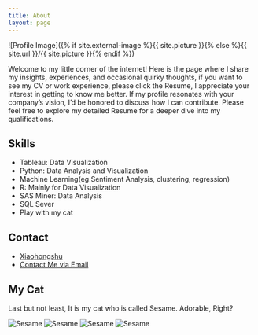 ```yaml
---
title: About
layout: page
---
```

![Profile Image]({% if site.external-image %}{{ site.picture }}{% else %}{{ site.url }}/{{ site.picture }}{% endif %})

<p>Welcome to my little corner of the internet! Here is the page where I share my insights, experiences, and occasional quirky thoughts, if you want to see my CV or work experience, please click the Resume, I appreciate your interest in getting to know me better. If my profile resonates with your company’s vision, I’d be honored to discuss how I can contribute. Please feel free to explore my detailed Resume for a deeper dive into my qualifications.</p>

<h2>Skills</h2>

<ul class="skill-list">
	<li>Tableau: Data Visualization</li>
	<li>Python: Data Analysis and Visualization</li>
	<li>Machine Learning(eg.Sentiment Analysis, clustering, regression)</li>
	<li>R: Mainly for Data Visualization</li>
	<li>SAS Miner: Data Analysis</li>
	<li>SQL Sever</li>
	<li>Play with my cat</li>
</ul>

<h2>Contact</h2>

<ul class="contact-list">
	<li><a href="https://www.xiaohongshu.com/user/profile/5b8b4d8e18582100015b6f3c?xhsshare=CopyLink&appuid=5b8b4d8e18582100015b6f3c&apptime=1712941159">Xiaohongshu</a></li>
	<li><a href="mailto:liamleeym@outlook.com">Contact Me via Email</a></li>
</ul>

<h2>My Cat</h2>

<p>Last but not least, It is my cat who is called Sesame. Adorable, Right?</p>

![Sesame](https://github.com/LIAMLEELYM/leeyatming/assets/166018789/91dc6ccd-0d55-4563-b410-06ddc44f5f8f)
![Sesame](https://github.com/LIAMLEELYM/leeyatming/assets/166018789/a53c39d1-5602-49d3-8198-a2a650b039c6)
![Sesame](https://github.com/LIAMLEELYM/leeyatming/assets/166018789/173d4401-6912-448e-b02f-b57d4ac4b83f)
![Sesame](https://github.com/LIAMLEELYM/leeyatming/assets/166018789/d05da3c4-4fee-4081-8c86-912b67570e1f)

